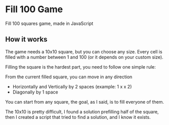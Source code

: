 # Fill 100 Game

Fill 100 squares game, made in JavaScript

## How it works

The game needs a 10x10 square, but you can choose any size. Every cell is filled with a number between 1 and 100 (or it depends on your custom size).

Filling the square is the hardest part, you need to follow one simple rule:

From the current filled square, you can move in any direction

- Horizontally and Vertically by 2 spaces (example: 1 x x 2)
- Diagonally by 1 space

You can start from any square, the goal, as I said, is to fill everyone of them.

The 10x10 is pretty difficult, I found a solution prefilling half of the square, then I created a script that tried to find a solution, and I know it exists.

